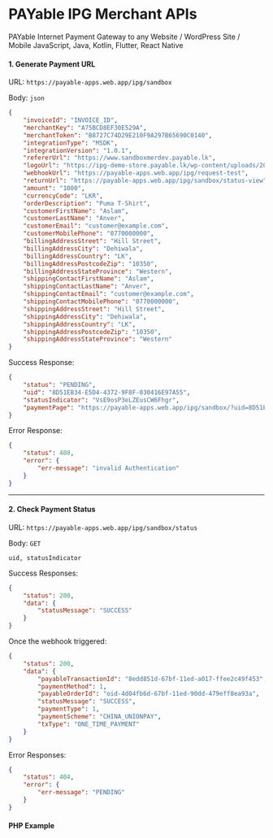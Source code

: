 # PAYable IPG Merchant APIs

PAYable Internet Payment Gateway to any Website / WordPress Site / Mobile
JavaScript, Java, Kotlin, Flutter, React Native

#### 1. Generate Payment URL

URL: `https://payable-apps.web.app/ipg/sandbox`

Body: `json`

```json
{
    "invoiceId": "INVOICE_ID",
    "merchantKey": "A75BCD8EF30E529A",
    "merchantToken": "B8727C74D29E210F9A297B65690C0140",
    "integrationType": "MSDK",
    "integrationVersion": "1.0.1",
    "refererUrl": "https://www.sandboxmerdev.payable.lk",
    "logoUrl": "https://ipg-demo-store.payable.lk/wp-content/uploads/2021/12/logo-dark.svg",
    "webhookUrl": "https://payable-apps.web.app/ipg/request-test",
    "returnUrl": "https://payable-apps.web.app/ipg/sandbox/status-view",
    "amount": "1000",
    "currencyCode": "LKR",
    "orderDescription": "Puma T-Shirt",
    "customerFirstName": "Aslam",
    "customerLastName": "Anver",
    "customerEmail": "customer@example.com",
    "customerMobilePhone": "0770000000",
    "billingAddressStreet": "Hill Street",
    "billingAddressCity": "Dehiwala",
    "billingAddressCountry": "LK",
    "billingAddressPostcodeZip": "10350",
    "billingAddressStateProvince": "Western",
    "shippingContactFirstName": "Aslam",
    "shippingContactLastName": "Anver",
    "shippingContactEmail": "customer@example.com",
    "shippingContactMobilePhone": "0770000000",
    "shippingAddressStreet": "Hill Street",
    "shippingAddressCity": "Dehiwala",
    "shippingAddressCountry": "LK",
    "shippingAddressPostcodeZip": "10350",
    "shippingAddressStateProvince": "Western"
}
```

Success Response:

```json
{
    "status": "PENDING",
    "uid": "8D51EB34-E5D4-4372-9F8F-030416E97A55",
    "statusIndicator": "VsE9osP3eLZEusCW6Fhgr",
    "paymentPage": "https://payable-apps.web.app/ipg/sandbox/?uid=8D51EB34-E5D4-4372-9F8F-030416E97A55"
}
```

Error Response:

```json
{
    "status": 400,
    "error": {
        "err-message": "invalid Authentication"
    }
}
```

<hr/>

#### 2. Check Payment Status

URL: `https://payable-apps.web.app/ipg/sandbox/status`

Body: `GET`

```text
uid, statusIndicator
```

Success Responses:

```json
{
    "status": 200,
    "data": {
        "statusMessage": "SUCCESS"
    }
}
```

Once the webhook triggered:

```json
{
    "status": 200,
    "data": {
        "payableTransactionId": "8edd851d-67bf-11ed-a017-ffee2c49f453",
        "paymentMethod": 1,
        "payableOrderId": "oid-4d04fb6d-67bf-11ed-90dd-479eff8ea93a",
        "statusMessage": "SUCCESS",
        "paymentType": 1,
        "paymentScheme": "CHINA_UNIONPAY",
        "txType": "ONE_TIME_PAYMENT"
    }
}
```

Error Responses:

```json
{
    "status": 404,
    "error": {
        "err-message": "PENDING"
    }
}
```

#### PHP Example
